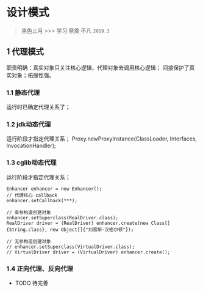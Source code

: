 # 设计模式
> 黑色三月 >>> 学习·祭奠·不凡 ```2019.3```

## 1 代理模式
职责明确：真实对象只关注核心逻辑，代理对象去调用核心逻辑；
间接保护了真实对象；拓展性强。

### 1.1 静态代理
运行时已确定代理关系了；

### 1.2 jdk动态代理
运行阶段才指定代理关系；
Proxy.newProxyInstance(ClassLoader, Interfaces, InvocationHandler);

### 1.3 cglib动态代理
运行阶段才指定代理关系；
```
Enhancer enhancer = new Enhancer();
// 代理核心 callback
enhancer.setCallback(***);

// 有参构造创建对象
enhancer.setSuperclass(RealDriver.class);
RealDriver driver = (RealDriver) enhancer.create(new Class[]{String.class}, new Object[]{"刘易斯·汉密尔顿"});

// 无参构造创建对象
// enhancer.setSuperclass(VirtualDriver.class);
// VirtualDriver driver = (VirtualDriver) enhancer.create();
```

### 1.4 正向代理、反向代理
- TODO 待完善